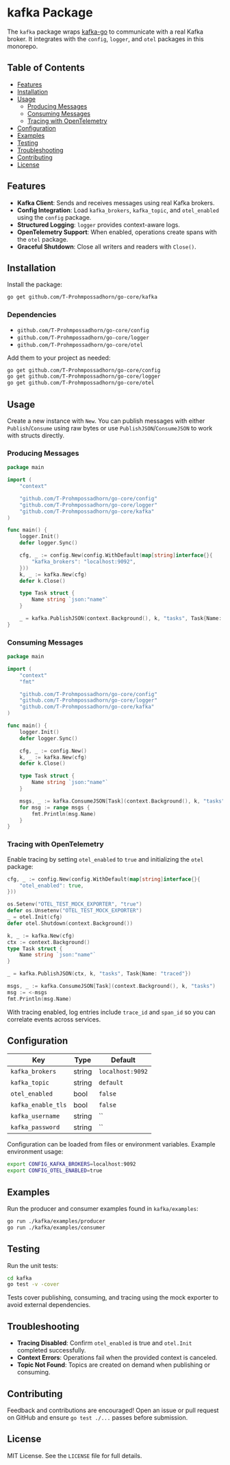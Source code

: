 # kafka Package

The `kafka` package wraps [kafka-go](https://github.com/segmentio/kafka-go) to communicate with a real Kafka broker. It integrates with the `config`, `logger`, and `otel` packages in this monorepo.

## Table of Contents
- [Features](#features)
- [Installation](#installation)
- [Usage](#usage)
  - [Producing Messages](#producing-messages)
  - [Consuming Messages](#consuming-messages)
  - [Tracing with OpenTelemetry](#tracing-with-opentelemetry)
- [Configuration](#configuration)
- [Examples](#examples)
- [Testing](#testing)
- [Troubleshooting](#troubleshooting)
- [Contributing](#contributing)
- [License](#license)

## Features
- **Kafka Client**: Sends and receives messages using real Kafka brokers.
- **Config Integration**: Load `kafka_brokers`, `kafka_topic`, and `otel_enabled` using the `config` package.
- **Structured Logging**: `logger` provides context-aware logs.
- **OpenTelemetry Support**: When enabled, operations create spans with the `otel` package.
- **Graceful Shutdown**: Close all writers and readers with `Close()`.

## Installation
Install the package:

```bash
go get github.com/T-Prohmpossadhorn/go-core/kafka
```

### Dependencies
- `github.com/T-Prohmpossadhorn/go-core/config`
- `github.com/T-Prohmpossadhorn/go-core/logger`
- `github.com/T-Prohmpossadhorn/go-core/otel`

Add them to your project as needed:

```bash
go get github.com/T-Prohmpossadhorn/go-core/config
go get github.com/T-Prohmpossadhorn/go-core/logger
go get github.com/T-Prohmpossadhorn/go-core/otel
```

## Usage
Create a new instance with `New`. You can publish messages with either `Publish`/`Consume` using raw bytes or use `PublishJSON`/`ConsumeJSON` to work with structs directly.

### Producing Messages

```go
package main

import (
    "context"

    "github.com/T-Prohmpossadhorn/go-core/config"
    "github.com/T-Prohmpossadhorn/go-core/logger"
    "github.com/T-Prohmpossadhorn/go-core/kafka"
)

func main() {
    logger.Init()
    defer logger.Sync()

    cfg, _ := config.New(config.WithDefault(map[string]interface{}{
        "kafka_brokers": "localhost:9092",
    }))
    k, _ := kafka.New(cfg)
    defer k.Close()

    type Task struct {
        Name string `json:"name"`
    }

    _ = kafka.PublishJSON(context.Background(), k, "tasks", Task{Name: "hello"})
}
```

### Consuming Messages

```go
package main

import (
    "context"
    "fmt"

    "github.com/T-Prohmpossadhorn/go-core/config"
    "github.com/T-Prohmpossadhorn/go-core/logger"
    "github.com/T-Prohmpossadhorn/go-core/kafka"
)

func main() {
    logger.Init()
    defer logger.Sync()

    cfg, _ := config.New()
    k, _ := kafka.New(cfg)
    defer k.Close()

    type Task struct {
        Name string `json:"name"`
    }

    msgs, _ := kafka.ConsumeJSON[Task](context.Background(), k, "tasks")
    for msg := range msgs {
        fmt.Println(msg.Name)
    }
}
```

### Tracing with OpenTelemetry
Enable tracing by setting `otel_enabled` to `true` and initializing the `otel` package:

```go
cfg, _ := config.New(config.WithDefault(map[string]interface{}{
    "otel_enabled": true,
}))

os.Setenv("OTEL_TEST_MOCK_EXPORTER", "true")
defer os.Unsetenv("OTEL_TEST_MOCK_EXPORTER")
_ = otel.Init(cfg)
defer otel.Shutdown(context.Background())

k, _ := kafka.New(cfg)
ctx := context.Background()
type Task struct {
    Name string `json:"name"`
}

_ = kafka.PublishJSON(ctx, k, "tasks", Task{Name: "traced"})

msgs, _ := kafka.ConsumeJSON[Task](context.Background(), k, "tasks")
msg := <-msgs
fmt.Println(msg.Name)
```

With tracing enabled, log entries include `trace_id` and `span_id` so you can correlate events across services.

## Configuration
| Key              | Type   | Default          |
| ---------------- | ------ | ---------------- |
| `kafka_brokers`  | string | `localhost:9092` |
| `kafka_topic`    | string | `default`        |
| `otel_enabled`   | bool   | `false`          |
| `kafka_enable_tls` | bool | `false`          |
| `kafka_username`   | string | ``              |
| `kafka_password`   | string | ``              |

Configuration can be loaded from files or environment variables. Example environment usage:

```bash
export CONFIG_KAFKA_BROKERS=localhost:9092
export CONFIG_OTEL_ENABLED=true
```

## Examples
Run the producer and consumer examples found in `kafka/examples`:

```bash
go run ./kafka/examples/producer
go run ./kafka/examples/consumer
```

## Testing
Run the unit tests:

```bash
cd kafka
go test -v -cover
```

Tests cover publishing, consuming, and tracing using the mock exporter to avoid external dependencies.

## Troubleshooting
- **Tracing Disabled**: Confirm `otel_enabled` is true and `otel.Init` completed successfully.
- **Context Errors**: Operations fail when the provided context is canceled.
- **Topic Not Found**: Topics are created on demand when publishing or consuming.

## Contributing
Feedback and contributions are encouraged! Open an issue or pull request on GitHub and ensure `go test ./...` passes before submission.

## License
MIT License. See the `LICENSE` file for full details.
